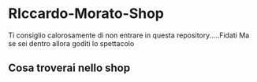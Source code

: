 # RIccardo-Morato-Shop
Ti consiglio calorosamente di non entrare in questa repository.....Fidati
Ma se sei dentro allora goditi lo spettacolo


## Cosa troverai nello shop
